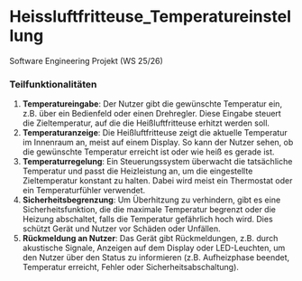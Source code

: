 # Heissluftfritteuse_Temperatureinstellung 

Software Engineering Projekt (WS 25/26)

### Teilfunktionalitäten

1. **Temperatureingabe**: Der Nutzer gibt die gewünschte Temperatur ein, z.B. über ein Bedienfeld oder einen Drehregler. Diese Eingabe steuert die Zieltemperatur, auf die die Heißluftfritteuse erhitzt werden soll.
2. **Temperaturanzeige**: Die Heißluftfritteuse zeigt die aktuelle Temperatur im Innenraum an, meist auf einem Display. So kann der Nutzer sehen, ob die gewünschte Temperatur erreicht ist oder wie heiß es gerade ist.
3. **Temperaturregelung**: Ein Steuerungssystem überwacht die tatsächliche Temperatur und passt die Heizleistung an, um die eingestellte Zieltemperatur konstant zu halten. Dabei wird meist ein Thermostat oder ein Temperaturfühler verwendet.
4. **Sicherheitsbegrenzung**: Um Überhitzung zu verhindern, gibt es eine Sicherheitsfunktion, die die maximale Temperatur begrenzt oder die Heizung abschaltet, falls die Temperatur gefährlich hoch wird. Dies schützt Gerät und Nutzer vor Schäden oder Unfällen.
5. **Rückmeldung an Nutzer**: Das Gerät gibt Rückmeldungen, z.B. durch akustische Signale, Anzeigen auf dem Display oder LED-Leuchten, um den Nutzer über den Status zu informieren (z.B. Aufheizphase beendet, Temperatur erreicht, Fehler oder Sicherheitsabschaltung).
